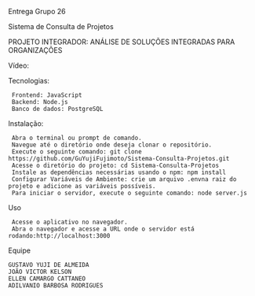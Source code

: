 Entrega Grupo 26

Sistema de Consulta de Projetos

PROJETO INTEGRADOR: ANÁLISE DE SOLUÇÕES INTEGRADAS PARA ORGANIZAÇÕES

Vídeo:

Tecnologias:

     Frontend: JavaScript
     Backend: Node.js
     Banco de dados: PostgreSQL

Instalação:

     Abra o terminal ou prompt de comando.
     Navegue até o diretório onde deseja clonar o repositório.
     Execute o seguinte comando: git clone https://github.com/GuYujiFujimoto/Sistema-Consulta-Projetos.git
     Acesse o diretório do projeto: cd Sistema-Consulta-Projetos
     Instale as dependências necessárias usando o npm: npm install
     Configurar Variáveis ​​de Ambiente: crie um arquivo .envna raiz do projeto e adicione as variáveis ​​possíveis.
     Para iniciar o servidor, execute o seguinte comando: node server.js

Uso
     
     Acesse o aplicativo no navegador.
     Abra o navegador e acesse a URL onde o servidor está rodando:http://localhost:3000 

Equipe   
    
    GUSTAVO YUJI DE ALMEIDA
    JOÃO VICTOR KELSON
    ELLEN CAMARGO CATTANEO
    ADILVANIO BARBOSA RODRIGUES


 
